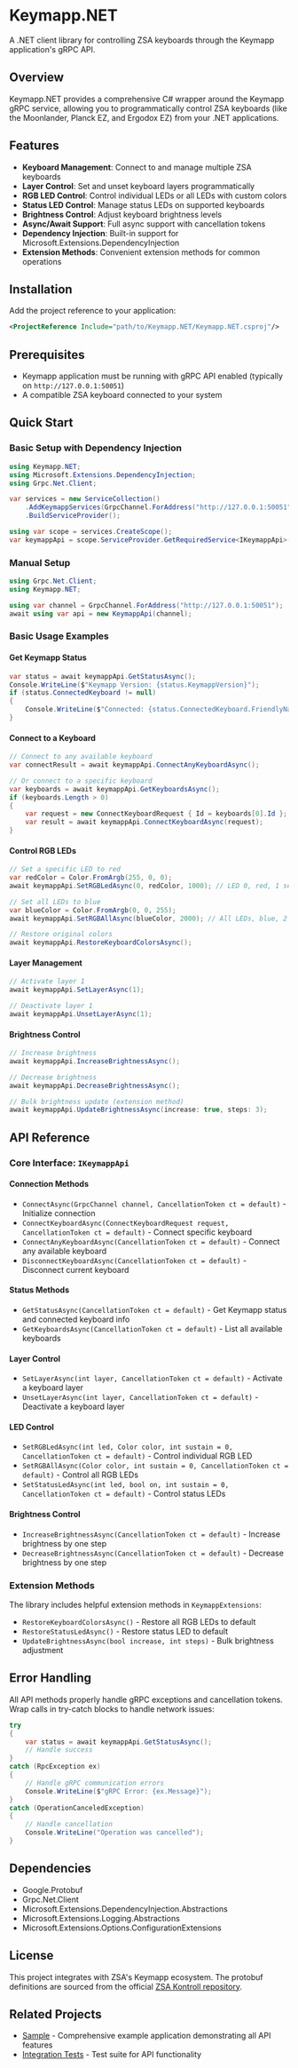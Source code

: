 ﻿# Keymapp.NET

A .NET client library for controlling ZSA keyboards through the Keymapp application's gRPC API.

## Overview

Keymapp.NET provides a comprehensive C# wrapper around the Keymapp gRPC service, allowing you to programmatically control ZSA keyboards (like the Moonlander, Planck EZ, and Ergodox EZ) from your .NET applications.

## Features

- **Keyboard Management**: Connect to and manage multiple ZSA keyboards
- **Layer Control**: Set and unset keyboard layers programmatically
- **RGB LED Control**: Control individual LEDs or all LEDs with custom colors
- **Status LED Control**: Manage status LEDs on supported keyboards
- **Brightness Control**: Adjust keyboard brightness levels
- **Async/Await Support**: Full async support with cancellation tokens
- **Dependency Injection**: Built-in support for Microsoft.Extensions.DependencyInjection
- **Extension Methods**: Convenient extension methods for common operations

## Installation

Add the project reference to your application:

```xml
<ProjectReference Include="path/to/Keymapp.NET/Keymapp.NET.csproj"/>
```

## Prerequisites

- Keymapp application must be running with gRPC API enabled (typically on `http://127.0.0.1:50051`)
- A compatible ZSA keyboard connected to your system

## Quick Start

### Basic Setup with Dependency Injection

```csharp
using Keymapp.NET;
using Microsoft.Extensions.DependencyInjection;
using Grpc.Net.Client;

var services = new ServiceCollection()
    .AddKeymappServices(GrpcChannel.ForAddress("http://127.0.0.1:50051"))
    .BuildServiceProvider();

using var scope = services.CreateScope();
var keymappApi = scope.ServiceProvider.GetRequiredService<IKeymappApi>();
```

### Manual Setup

```csharp
using Grpc.Net.Client;
using Keymapp.NET;

using var channel = GrpcChannel.ForAddress("http://127.0.0.1:50051");
await using var api = new KeymappApi(channel);
```

### Basic Usage Examples

#### Get Keymapp Status
```csharp
var status = await keymappApi.GetStatusAsync();
Console.WriteLine($"Keymapp Version: {status.KeymappVersion}");
if (status.ConnectedKeyboard != null)
{
    Console.WriteLine($"Connected: {status.ConnectedKeyboard.FriendlyName}");
}
```

#### Connect to a Keyboard
```csharp
// Connect to any available keyboard
var connectResult = await keymappApi.ConnectAnyKeyboardAsync();

// Or connect to a specific keyboard
var keyboards = await keymappApi.GetKeyboardsAsync();
if (keyboards.Length > 0)
{
    var request = new ConnectKeyboardRequest { Id = keyboards[0].Id };
    var result = await keymappApi.ConnectKeyboardAsync(request);
}
```

#### Control RGB LEDs
```csharp
// Set a specific LED to red
var redColor = Color.FromArgb(255, 0, 0);
await keymappApi.SetRGBLedAsync(0, redColor, 1000); // LED 0, red, 1 second

// Set all LEDs to blue
var blueColor = Color.FromArgb(0, 0, 255);
await keymappApi.SetRGBAllAsync(blueColor, 2000); // All LEDs, blue, 2 seconds

// Restore original colors
await keymappApi.RestoreKeyboardColorsAsync();
```

#### Layer Management
```csharp
// Activate layer 1
await keymappApi.SetLayerAsync(1);

// Deactivate layer 1
await keymappApi.UnsetLayerAsync(1);
```

#### Brightness Control
```csharp
// Increase brightness
await keymappApi.IncreaseBrightnessAsync();

// Decrease brightness
await keymappApi.DecreaseBrightnessAsync();

// Bulk brightness update (extension method)
await keymappApi.UpdateBrightnessAsync(increase: true, steps: 3);
```

## API Reference

### Core Interface: `IKeymappApi`

#### Connection Methods
- `ConnectAsync(GrpcChannel channel, CancellationToken ct = default)` - Initialize connection
- `ConnectKeyboardAsync(ConnectKeyboardRequest request, CancellationToken ct = default)` - Connect specific keyboard
- `ConnectAnyKeyboardAsync(CancellationToken ct = default)` - Connect any available keyboard
- `DisconnectKeyboardAsync(CancellationToken ct = default)` - Disconnect current keyboard

#### Status Methods
- `GetStatusAsync(CancellationToken ct = default)` - Get Keymapp status and connected keyboard info
- `GetKeyboardsAsync(CancellationToken ct = default)` - List all available keyboards

#### Layer Control
- `SetLayerAsync(int layer, CancellationToken ct = default)` - Activate a keyboard layer
- `UnsetLayerAsync(int layer, CancellationToken ct = default)` - Deactivate a keyboard layer

#### LED Control
- `SetRGBLedAsync(int led, Color color, int sustain = 0, CancellationToken ct = default)` - Control individual RGB LED
- `SetRGBAllAsync(Color color, int sustain = 0, CancellationToken ct = default)` - Control all RGB LEDs
- `SetStatusLedAsync(int led, bool on, int sustain = 0, CancellationToken ct = default)` - Control status LEDs

#### Brightness Control
- `IncreaseBrightnessAsync(CancellationToken ct = default)` - Increase brightness by one step
- `DecreaseBrightnessAsync(CancellationToken ct = default)` - Decrease brightness by one step

### Extension Methods

The library includes helpful extension methods in `KeymappExtensions`:

- `RestoreKeyboardColorsAsync()` - Restore all RGB LEDs to default
- `RestoreStatusLedAsync()` - Restore status LED to default
- `UpdateBrightnessAsync(bool increase, int steps)` - Bulk brightness adjustment

## Error Handling

All API methods properly handle gRPC exceptions and cancellation tokens. Wrap calls in try-catch blocks to handle network issues:

```csharp
try
{
    var status = await keymappApi.GetStatusAsync();
    // Handle success
}
catch (RpcException ex)
{
    // Handle gRPC communication errors
    Console.WriteLine($"gRPC Error: {ex.Message}");
}
catch (OperationCanceledException)
{
    // Handle cancellation
    Console.WriteLine("Operation was cancelled");
}
```

## Dependencies

- Google.Protobuf
- Grpc.Net.Client
- Microsoft.Extensions.DependencyInjection.Abstractions
- Microsoft.Extensions.Logging.Abstractions
- Microsoft.Extensions.Options.ConfigurationExtensions

## License

This project integrates with ZSA's Keymapp ecosystem. The protobuf definitions are sourced from the official [ZSA Kontroll repository](https://github.com/zsa/kontroll).

## Related Projects

- [Sample](../Sample/) - Comprehensive example application demonstrating all API features
- [Integration Tests](../Keymapp.NET.Tests.Integration/) - Test suite for API functionality